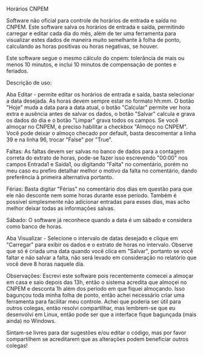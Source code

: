 Horários CNPEM

Software não oficial para controle de horários de entrada e saída no CNPEM. Este software salva os horários de entrada e saída, permitindo carregar e editar cada dia do mês, além de ter uma ferramenta para visualizar estes dados de maneira muito semelhante à folha de ponto, calculando as horas positivas ou horas negativas, se houver. 

Este software segue o mesmo cálculo do cnpem: tolerância de mais ou menos 10 minutos, e inclui 10 minutos de compensação de pontes e feriados.

Descrição de uso:

Aba Editar - permite editar os horários de entrada e saída, basta selecionar a data desejada. As horas devem sempre estar no formato hh:mm. O botão "Hoje" muda a data para a data atual, o botão "Calcular" permite ver hora extra e ausência antes de salvar os dados, o botão "Salvar" calcula e grava os dados do dia e o botão "Limpar" grava todos os campos. Se você almoçar no CNPEM, é preciso habilitar a checkbox "Almoço no CNPEM". Você pode deixar o almoço checado por default, basta descomentar a linha 39 e na linha 96, trocar "False" por "True".

Faltas: As faltas devem ser salvas no banco de dados para a contagem correta do extrato de horas, pode-se fazer isso escrevendo "00:00" nos campos Entrada1 e Saida1, ou digitando "Falta" no comentário, porém no meu caso eu prefiro detalhar melhor o motivo da falta no comentário, dando preferência à primeira alternativa portanto.

Férias: Basta digitar "Férias" no comentário dos dias em questão para que ele não desconte nem some horas durante esse período. Também é possível simplesmente não adicionar entradas para esses dias, mas acho melhor deixar todas as informações salvas.

Sábado: O software já reconhece quando a data é um sábado e considera como banco de horas.

Aba Visualizar - Selecione o intervalo de datas desejado e clique em "Carregar" para exibir os dados e o extrato de horas no intervalo. Observe que só é criada uma data quando você clica em "Salvar", portanto se você faltar e não salvar a falta, não será levado em consideração no relatório que você deve 8 horas naquele dia.


Observações: Escrevi este software pois recentemente comecei a almoçar em casa e saio depois das 13h, então o sistema acredita que almoçei no CNPEM e desconta 1h além dos período em que fiquei almoçando. Isso bagunçou toda minha folha de ponto, então achei necessário criar uma ferramenta para facilitar meu controle. Achei que poderia ser útil para outros colegas, então resolvi compartilhar, mas lembrem-se que eu desenvolvi em Linux, então pode ser que a interface fique bagunçada (mais ainda) no Windows.

Sintam-se livres para dar sugestões e/ou editar o código, mas por favor compartilhem se acreditarem que as alterações podem beneficiar outros colegas!
